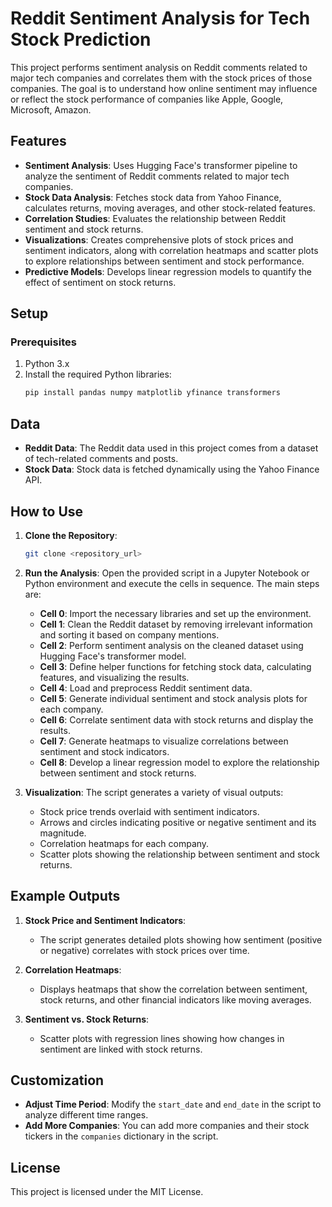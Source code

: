 # Reddit Sentiment Analysis for Tech Stock Prediction

This project performs sentiment analysis on Reddit comments related to major tech companies and correlates them with the stock prices of those companies. The goal is to understand how online sentiment may influence or reflect the stock performance of companies like Apple, Google, Microsoft, Amazon.

## Features

- **Sentiment Analysis**: Uses Hugging Face's transformer pipeline to analyze the sentiment of Reddit comments related to major tech companies.
- **Stock Data Analysis**: Fetches stock data from Yahoo Finance, calculates returns, moving averages, and other stock-related features.
- **Correlation Studies**: Evaluates the relationship between Reddit sentiment and stock returns.
- **Visualizations**: Creates comprehensive plots of stock prices and sentiment indicators, along with correlation heatmaps and scatter plots to explore relationships between sentiment and stock performance.
- **Predictive Models**: Develops linear regression models to quantify the effect of sentiment on stock returns.

## Setup

### Prerequisites

1. Python 3.x
2. Install the required Python libraries:
   ```bash
   pip install pandas numpy matplotlib yfinance transformers
   ```

## Data

- **Reddit Data**: The Reddit data used in this project comes from a dataset of tech-related comments and posts.
- **Stock Data**: Stock data is fetched dynamically using the Yahoo Finance API.

## How to Use

1. **Clone the Repository**:

    ```bash
    git clone <repository_url>
    ```

2. **Run the Analysis**: Open the provided script in a Jupyter Notebook or Python environment and execute the cells in sequence. The main steps are:
   - **Cell 0**: Import the necessary libraries and set up the environment.
   - **Cell 1**: Clean the Reddit dataset by removing irrelevant information and sorting it based on company mentions.
   - **Cell 2**: Perform sentiment analysis on the cleaned dataset using Hugging Face's transformer model.
   - **Cell 3**: Define helper functions for fetching stock data, calculating features, and visualizing the results.
   - **Cell 4**: Load and preprocess Reddit sentiment data.
   - **Cell 5**: Generate individual sentiment and stock analysis plots for each company.
   - **Cell 6**: Correlate sentiment data with stock returns and display the results.
   - **Cell 7**: Generate heatmaps to visualize correlations between sentiment and stock indicators.
   - **Cell 8**: Develop a linear regression model to explore the relationship between sentiment and stock returns.

3. **Visualization**: The script generates a variety of visual outputs:
   - Stock price trends overlaid with sentiment indicators.
   - Arrows and circles indicating positive or negative sentiment and its magnitude.
   - Correlation heatmaps for each company.
   - Scatter plots showing the relationship between sentiment and stock returns.

## Example Outputs

1. **Stock Price and Sentiment Indicators**:
   - The script generates detailed plots showing how sentiment (positive or negative) correlates with stock prices over time.
   
2. **Correlation Heatmaps**:
   - Displays heatmaps that show the correlation between sentiment, stock returns, and other financial indicators like moving averages.

3. **Sentiment vs. Stock Returns**:
   - Scatter plots with regression lines showing how changes in sentiment are linked with stock returns.

## Customization

- **Adjust Time Period**: Modify the `start_date` and `end_date` in the script to analyze different time ranges.
- **Add More Companies**: You can add more companies and their stock tickers in the `companies` dictionary in the script.

## License

This project is licensed under the MIT License.
